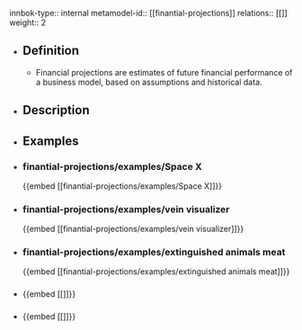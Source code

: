 innbok-type:: internal
metamodel-id:: [[finantial-projections]]
relations:: [[]]
weight:: 2

- ## Definition
  - Financial projections are estimates of future financial performance of a business model, based on assumptions and historical data.
- ## Description
- ## Examples
- ### finantial-projections/examples/Space X
  {{embed [[finantial-projections/examples/Space X]]}}
- ### finantial-projections/examples/vein visualizer
  {{embed [[finantial-projections/examples/vein visualizer]]}}
- ### finantial-projections/examples/extinguished animals meat
  {{embed [[finantial-projections/examples/extinguished animals meat]]}}
- ### 
  {{embed [[]]}}
- ### 
  {{embed [[]]}}


